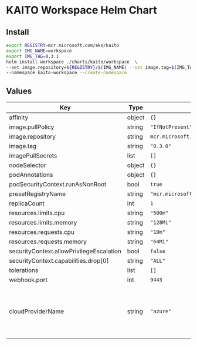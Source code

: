 # KAITO Workspace Helm Chart

## Install

```bash
export REGISTRY=mcr.microsoft.com/aks/kaito
export IMG_NAME=workspace
export IMG_TAG=0.3.1
helm install workspace ./charts/kaito/workspace  \
--set image.repository=${REGISTRY}/$(IMG_NAME) --set image.tag=$(IMG_TAG) \
--namespace kaito-workspace --create-namespace
```

## Values

| Key                                      | Type   | Default                                 | Description                                                   |
|------------------------------------------|--------|-----------------------------------------|---------------------------------------------------------------|
| affinity                                 | object | `{}`                                    |                                                               |
| image.pullPolicy                         | string | `"IfNotPresent"`                        |                                                               |
| image.repository                         | string | `mcr.microsoft.com/aks/kaito/workspace` |                                                               |
| image.tag                                | string | `"0.3.0"`                               |                                                               |
| imagePullSecrets                         | list   | `[]`                                    |                                                               |
| nodeSelector                             | object | `{}`                                    |                                                               |
| podAnnotations                           | object | `{}`                                    |                                                               |
| podSecurityContext.runAsNonRoot          | bool   | `true`                                  |                                                               |
| presetRegistryName                       | string | `"mcr.microsoft.com/aks/kaito"`         |                                                               |
| replicaCount                             | int    | `1`                                     |                                                               |
| resources.limits.cpu                     | string | `"500m"`                                |                                                               |
| resources.limits.memory                  | string | `"128Mi"`                               |                                                               |
| resources.requests.cpu                   | string | `"10m"`                                 |                                                               |
| resources.requests.memory                | string | `"64Mi"`                                |                                                               |
| securityContext.allowPrivilegeEscalation | bool   | `false`                                 |                                                               |
| securityContext.capabilities.drop[0]     | string | `"ALL"`                                 |                                                               |
| tolerations                              | list   | `[]`                                    |                                                               |
| webhook.port                             | int    | `9443`                                  |                                                               |
| cloudProviderName                        | string | `"azure"`                               | Karpenter cloud provider name. Values can be "azure" or "aws" |
